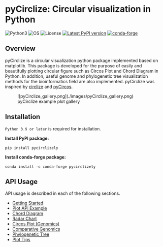 # pyCirclize: Circular visualization in Python

![Python3](https://img.shields.io/badge/Language-Python3-steelblue)
![OS](https://img.shields.io/badge/OS-_Windows_%7C_Mac_%7C_Linux-steelblue)
![License](https://img.shields.io/badge/License-MIT-steelblue)
[![Latest PyPI version](https://img.shields.io/pypi/v/pycirclizely.svg)](https://pypi.python.org/pypi/pycirclizely)
[![conda-forge](https://img.shields.io/conda/vn/conda-forge/pycirclizely.svg?color=green)](https://anaconda.org/conda-forge/pycirclizely)

## Overview

pyCirclize is a circular visualization python package implemented based on matplotlib.
This package is developed for the purpose of easily and beautifully plotting circular figure such as Circos Plot and Chord Diagram in Python.
In addition, useful genome and phylogenetic tree visualization methods for the bioinformatics field are also implemented.
pyCirclize was inspired by [circlize](https://github.com/jokergoo/circlize) and [pyCircos](https://github.com/ponnhide/pyCircos).

<figure markdown>
  ![pyCirclize_gallery.png](./images/pyCirclize_gallery.png)
  <figcaption>pyCirclize example plot gallery</figcaption>
</figure>

## Installation

`Python 3.9 or later` is required for installation.

**Install PyPI package:**

```
pip install pycirclizely
```

**Install conda-forge package:**

```
conda install -c conda-forge pycirclizely
```

## API Usage

API usage is described in each of the following sections.

- [Getting Started](./getting_started/)
- [Plot API Example](./plot_api_example/)
- [Chord Diagram](./chord_diagram/)
- [Radar Chart](./radar_chart/)
- [Circos Plot (Genomics)](./circos_plot/)
- [Comparative Genomics](./comparative_genomics)
- [Phylogenetic Tree](./phylogenetic_tree/)
- [Plot Tips](./plot_tips/)
